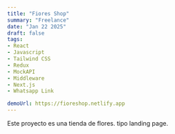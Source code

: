```yaml
---
title: "Fiores Shop"    
summary: "Freelance"
date: "Jan 22 2025"
draft: false
tags:
- React
- Javascript
- Tailwind CSS
- Redux
- MockAPI
- Middleware
- Next.js
- Whatsapp Link

demoUrl: https://fioreshop.netlify.app
---
```


Este proyecto es una tienda de flores.
tipo landing page.


